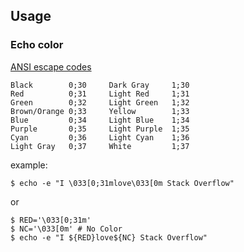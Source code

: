 ## Usage
### Echo color

[ANSI escape codes](https://en.wikipedia.org/wiki/ANSI_escape_code)

```
Black        0;30     Dark Gray     1;30
Red          0;31     Light Red     1;31
Green        0;32     Light Green   1;32
Brown/Orange 0;33     Yellow        1;33
Blue         0;34     Light Blue    1;34
Purple       0;35     Light Purple  1;35
Cyan         0;36     Light Cyan    1;36
Light Gray   0;37     White         1;37
```

example:

```
$ echo -e "I \033[0;31mlove\033[0m Stack Overflow"
```

or 

```
$ RED='\033[0;31m'
$ NC='\033[0m' # No Color
$ echo -e "I ${RED}love${NC} Stack Overflow"
```

